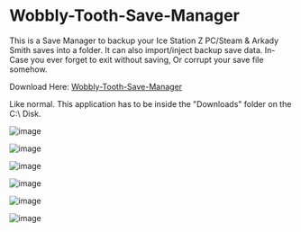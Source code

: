 # Wobbly-Tooth-Save-Manager
This is a Save Manager to backup your Ice Station Z PC/Steam & Arkady Smith saves into a folder. It can also import/inject backup save data. In-Case you ever forget to exit without saving, Or corrupt your save file somehow.

Download Here: [Wobbly-Tooth-Save-Manager](https://github.com/Cracko298/Wobbly-Tooth-Save-Manager/files/7681811/Wobbly-Tooth-Save-Manager.zip)

Like normal. This application has to be inside the "Downloads" folder on the C:\ Disk.

![image](https://user-images.githubusercontent.com/78656905/145324657-6d5ff939-2e16-4866-b200-2933396f0920.png)

![image](https://user-images.githubusercontent.com/78656905/145324754-025b1f50-7a33-45c5-b957-9b51da957df2.png)

![image](https://user-images.githubusercontent.com/78656905/145325051-3eb21cbf-fb44-45b8-9627-35d7f67d45c8.png)

![image](https://user-images.githubusercontent.com/78656905/145324824-de73c180-e659-47d2-a108-d133b4e547bd.png)

![image](https://user-images.githubusercontent.com/78656905/145324938-e90f6545-b418-4b96-8770-4a915f0b1610.png)

![image](https://user-images.githubusercontent.com/78656905/145325359-4534f56c-9550-4c2e-84b1-96039f3cf5ab.png)
